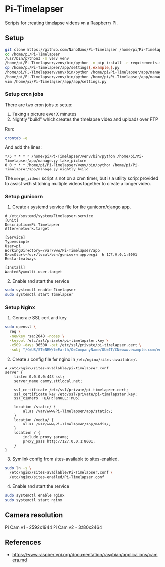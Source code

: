 # Pi-Timelapser

Scripts for creating timelapse videos on a Raspberry Pi.

## Setup

```bash
git clone https://github.com/NanoDano/Pi-Timelapser /home/pi/Pi-Timelapser
cd /home/pi/Pi-Timelapser
/usr/bin/python3 -m venv venv
/home/pi/Pi-Timelapser/venv/bin/python -m pip install -r requirements.txt
cp /home/pi/Pi-Timelapser/app/settings{.example,}.py
/home/pi/Pi-Timelapser/venv/bin/python /home/pi/Pi-Timelapser/app/manage.py migrate
/home/pi/Pi-Timelapser/venv/bin/python /home/pi/Pi-Timelapser/app/manage.py collectstatic
vim /home/pi/Pi-Timelapser/app/app/settings.py
```

### Setup cron jobs

There are two cron jobs to setup:

1. Taking a picture ever X minutes
2. Nightly "build" which creates the timelapse video and uploads over FTP

Run:

```bash
crontab -e
```

And add the lines:

```text
*/5 * * * * /home/pi/Pi-Timelapser/venv/bin/python /home/pi/Pi-Timelapser/app/manage.py take_picture
0 0 * * * /home/pi/Pi-Timelapser/venv/bin/python /home/pi/Pi-Timelapser/app/manage.py nightly_build
```

The `merge_videos` script is not on a cron timer, but
is a utility script provided to assist with stitching multiple
videos together to create a longer video.


### Setup gunicorn

1. Create a systemd service file for the gunicorn/django app.

```
# /etc/systemd/system/Timelapser.service
[Unit]
Description=Pi Timelapser
After=network.target

[Service]
Type=simple
User=pi
WorkingDirectory=/var/www/Pi-Timelapser/app
ExecStart=/usr/local/bin/gunicorn app.wsgi -b 127.0.0.1:8001
Restart=always

[Install]
WantedBy=multi-user.target
```

2. Enable and start the service

```bash
sudo systemctl enable Timelapser
sudo systemctl start Timelapser
```

### Setup Nginx

1. Generate SSL cert and key

```bash
sudo openssl \
  req \
  -newkey rsa:2048 -nodes \
  -keyout /etc/ssl/private/pi-timelapster.key \
  -x509 -days 36500 -out /etc/ssl/private/pi-timelapser.cert \
  -subj "/C=US/ST=NRW/L=Earth/O=CompanyName/OU=IT/CN=www.example.com/emailAddress=email@example.com"
```

2. Create a config file for nginx in `/etc/nginx/sites-available/`.

```
# /etc/nginx/sites-available/pi-timelapser.conf
server { 
    listen 0.0.0.0:443 ssl;
    server_name cammy.attlocal.net;

    ssl_certificate /etc/ssl/private/pi-timelapser.cert;
    ssl_certificate_key /etc/ssl/private/pi-timelapster.key;
    ssl_ciphers  HIGH:!aNULL:!MD5;

    location /static/ {
        alias /var/www/Pi-Timelapser/app/static/;
    }
    location /media/ {
        alias /var/www/Pi-Timelapser/app/media/;
    }
    location / {
        include proxy_params;
        proxy_pass http://127.0.0.1:8001;
    }
}
```

3. Symlink config from sites-available to sites-enabled.

```bash
sudo ln -s \
  /etc/nginx/sites-available/Pi-Timelapser.conf \
  /etc/nginx/sites-enabled/Pi-Timelapser.conf
```

4. Enable and start the service

```bash
sudo systemctl enable nginx
sudo systemctl start nginx
```












## Camera resolution

Pi Cam v1 - 2592x1944
Pi Cam v2 - 3280x2464

## References

- https://www.raspberrypi.org/documentation/raspbian/applications/camera.md